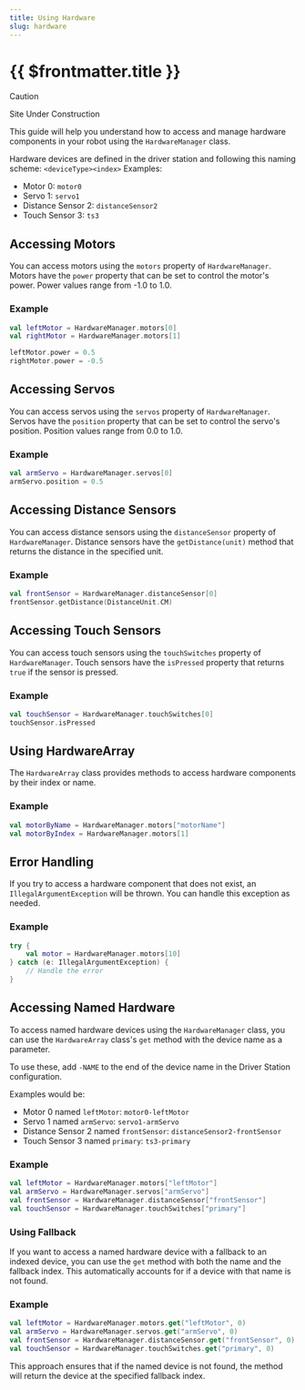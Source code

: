 ```yaml
---
title: Using Hardware
slug: hardware
---
```


# {{ $frontmatter.title }}

> [!CAUTION]
> Site Under Construction

This guide will help you understand how to access and manage hardware components 
in your robot using the `HardwareManager` class.

Hardware devices are defined in the driver station and following this naming scheme:
`<deviceType><index>`
Examples:
- Motor 0: `motor0`
- Servo 1: `servo1`
- Distance Sensor 2: `distanceSensor2`
- Touch Sensor 3: `ts3`

## Accessing Motors

You can access motors using the `motors` property of `HardwareManager`.
Motors have the `power` property that can be set to control the motor's power.
Power values range from -1.0 to 1.0.

### Example

```kotlin
val leftMotor = HardwareManager.motors[0]
val rightMotor = HardwareManager.motors[1]

leftMotor.power = 0.5
rightMotor.power = -0.5
```

## Accessing Servos

You can access servos using the `servos` property of `HardwareManager`.
Servos have the `position` property that can be set to control the servo's position.
Position values range from 0.0 to 1.0.

### Example

```kotlin
val armServo = HardwareManager.servos[0]
armServo.position = 0.5
```

## Accessing Distance Sensors

You can access distance sensors using the `distanceSensor` property of `HardwareManager`.
Distance sensors have the `getDistance(unit)` method that returns the distance in the specified unit.

### Example

```kotlin
val frontSensor = HardwareManager.distanceSensor[0]
frontSensor.getDistance(DistanceUnit.CM)
```

## Accessing Touch Sensors

You can access touch sensors using the `touchSwitches` property of `HardwareManager`.
Touch sensors have the `isPressed` property that returns `true` if the sensor is pressed.

### Example

```kotlin
val touchSensor = HardwareManager.touchSwitches[0]
touchSensor.isPressed
```

## Using HardwareArray

The `HardwareArray` class provides methods to access hardware components by their index or name.

### Example

```kotlin
val motorByName = HardwareManager.motors["motorName"]
val motorByIndex = HardwareManager.motors[1]
```

## Error Handling

If you try to access a hardware component that does not exist, an `IllegalArgumentException` will be thrown. 
You can handle this exception as needed.

### Example

```kotlin
try {
    val motor = HardwareManager.motors[10]
} catch (e: IllegalArgumentException) {
    // Handle the error
}
```

## Accessing Named Hardware

To access named hardware devices using the `HardwareManager` class, you can use the `HardwareArray` class's `get` method with the device name as a parameter.

To use these, add `-NAME` to the end of the device name in the Driver Station configuration.

Examples would be:
- Motor 0 named `leftMotor`: `motor0-leftMotor`
- Servo 1 named `armServo`: `servo1-armServo`
- Distance Sensor 2 named `frontSensor`: `distanceSensor2-frontSensor`
- Touch Sensor 3 named `primary`: `ts3-primary`

### Example

```kotlin
val leftMotor = HardwareManager.motors["leftMotor"]
val armServo = HardwareManager.servos["armServo"]
val frontSensor = HardwareManager.distanceSensor["frontSensor"]
val touchSensor = HardwareManager.touchSwitches["primary"]
```

### Using Fallback

If you want to access a named hardware device with a fallback to an indexed device, 
you can use the `get` method with both the name and the fallback index.
This automatically accounts for if a device with that name is not found.

### Example

```kotlin
val leftMotor = HardwareManager.motors.get("leftMotor", 0)
val armServo = HardwareManager.servos.get("armServo", 0)
val frontSensor = HardwareManager.distanceSensor.get("frontSensor", 0)
val touchSensor = HardwareManager.touchSwitches.get("primary", 0)
```

This approach ensures that if the named device is not found, the method will return the device at the specified fallback index.